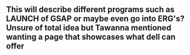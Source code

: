 ## This will describe different programs such as LAUNCH of GSAP or maybe even go into ERG's? Unsure of total idea but Tawanna mentioned wanting a page that showcases what dell can offer
